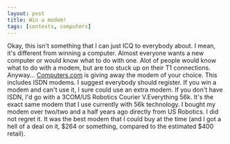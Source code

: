 ```yaml
---
layout: post
title: Win a modem!
tags: [contests, computers]
---
```


Okay, this isn't something that I can just ICQ to everybody about.  I mean,
it's different from winning a computer.  Almost everyone wants a new computer
or would know what to do with one.  Alot of people would know what to do with a
modem, but are too stuck up on their T1 connections.  Anyway... <a
href="http://www.computers.com/">Computers.com</a> is giving away the modem of
your choice.  This includes ISDN modems.  I suggest everybody should register.
If you win a modem and can't use it, I sure could use an extra modem.  If you
don't have ISDN, I'd go with a 3COM/US Robotics Courier V.Everything 56k.  It's
the exact same modem that I use currently with 56k technology.  I bought my
modem over two/two and a half years ago directly from US Robotics.  I did not
regret it.  It was the best modem that I could buy at the time (and I got a
hell of a deal on it, $264 or something, compared to the estimated $400
retail).
